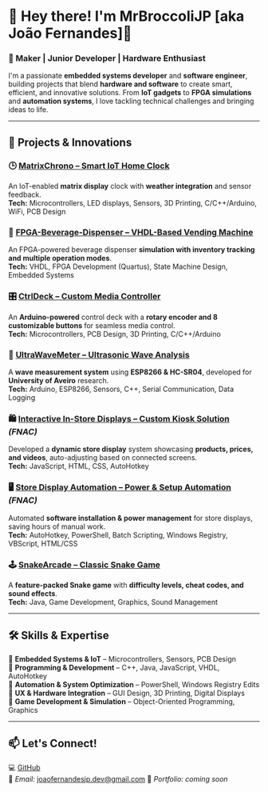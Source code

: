 # 👋 Hey there! I'm MrBroccoliJP [aka João Fernandes]🌱  

### 🚀 Maker | Junior Developer | Hardware Enthusiast  

I'm a passionate **embedded systems developer** and **software engineer**, building projects that blend **hardware and software** to create smart, efficient, and innovative solutions. From **IoT gadgets** to **FPGA simulations** and **automation systems**, I love tackling technical challenges and bringing ideas to life.  

---

## 🔧 **Projects & Innovations**  

### 🕒 [MatrixChrono – Smart IoT Home Clock](https://github.com/MrBroccoliJP/MatrixChrono)  
An IoT-enabled **matrix display** clock with **weather integration** and sensor feedback.  
**Tech:** Microcontrollers, LED displays, Sensors, 3D Printing, C/C++/Arduino, WiFi, PCB Design  

### 🥤 [FPGA-Beverage-Dispenser – VHDL-Based Vending Machine](https://github.com/MrBroccoliJP/FPGA-Beverage-Dispenser)  
An FPGA-powered beverage dispenser **simulation with inventory tracking and multiple operation modes**.  
**Tech:** VHDL, FPGA Development (Quartus), State Machine Design, Embedded Systems  

### 🎛 [CtrlDeck – Custom Media Controller](https://github.com/MrBroccoliJP/CtrlDeck)  
An **Arduino-powered** control deck with a **rotary encoder and 8 customizable buttons** for seamless media control.  
**Tech:** Microcontrollers, PCB Design, 3D Printing, C/C++/Arduino  

### 🌊 [UltraWaveMeter – Ultrasonic Wave Analysis](https://github.com/MrBroccoliJP/UltraWaveMeter)  
A **wave measurement system** using **ESP8266 & HC-SR04**, developed for **University of Aveiro** research.  
**Tech:** Arduino, ESP8266, Sensors, C++, Serial Communication, Data Logging  

### 🛍 [Interactive In-Store Displays – Custom Kiosk Solution](#) *(FNAC)*  
Developed a **dynamic store display** system showcasing **products, prices, and videos**, auto-adjusting based on connected screens.  
**Tech:** JavaScript, HTML, CSS, AutoHotkey  

### 🖥 [Store Display Automation – Power & Setup Automation](#) *(FNAC)*  
Automated **software installation & power management** for store displays, saving hours of manual work.  
**Tech:** AutoHotkey, PowerShell, Batch Scripting, Windows Registry, VBScript, HTML/CSS  

### 🕹 [SnakeArcade – Classic Snake Game](https://github.com/MrBroccoliJP/JTCG-Game)  
A **feature-packed Snake game** with **difficulty levels, cheat codes, and sound effects**.  
**Tech:** Java, Game Development, Graphics, Sound Management  

---

## 🛠 **Skills & Expertise**  

🔹 **Embedded Systems & IoT** – Microcontrollers, Sensors, PCB Design  
🔹 **Programming & Development** – C++, Java, JavaScript, VHDL, AutoHotkey  
🔹 **Automation & System Optimization** – PowerShell, Windows Registry Edits  
🔹 **UX & Hardware Integration** – GUI Design, 3D Printing, Digital Displays  
🔹 **Game Development & Simulation** – Object-Oriented Programming, Graphics  

---

## 📫 **Let's Connect!**  

💻 [GitHub](https://github.com/MrBroccoliJP)  
📧 *Email:* joaofernandesjp.dev@gmail.com
🔗 *Portfolio:* *coming soon*
